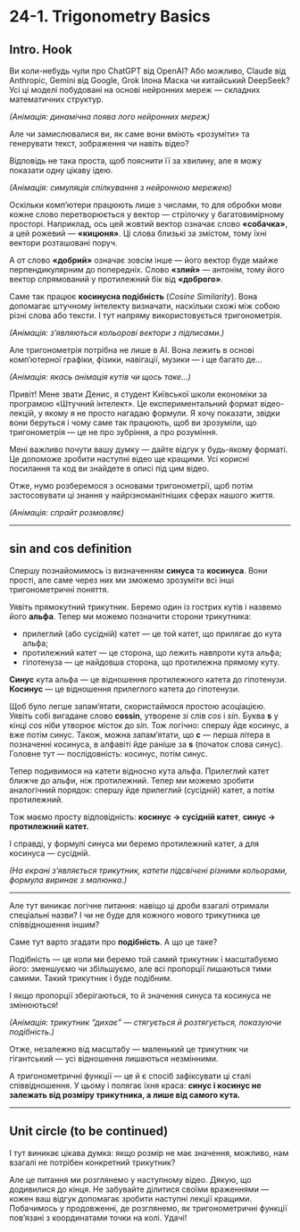 # 24-1. Trigonometry Basics

## Intro. Hook

Ви коли-небудь чули про ChatGPT від OpenAI? Або можливо, Claude від Anthropic, Gemini від Google, Grok Ілона Маска чи китайський DeepSeek?
Усі ці моделі побудовані на основі нейронних мереж — складних математичних структур.

_(Анімація: динамічна поява лого нейронних мереж)_

Але чи замислювалися ви, як саме вони вміють «розуміти» та генерувати текст, зображення чи навіть відео?

Відповідь не така проста, щоб пояснити її за хвилину, але я можу показати одну цікаву ідею.

_(Анімація: симуляція спілкування з нейронною мережею)_

Оскільки комп’ютери працюють лише з числами, то для обробки мови кожне слово перетворюється у вектор — стрілочку у багатовимірному просторі.
Наприклад, ось цей жовтий вектор означає слово **«собачка»**, а цей рожевий — **«кицюня»**.
Ці слова близькі за змістом, тому їхні вектори розташовані поруч.

А от слово **«добрий»** означає зовсім інше — його вектор буде майже перпендикулярним до попередніх.
Слово **«злий»** — антонім, тому його вектор спрямований у протилежний бік від **«доброго»**.

Саме так працює **косинусна подібність** (_Cosine Similarity_).
Вона допомагає штучному інтелекту визначати, наскільки схожі між собою різні слова або тексти. І тут напряму використовується тригонометрія.

_(Анімація: з’являються кольорові вектори з підписами.)_

Але тригонометрія потрібна не лише в AI. Вона лежить в основі комп’ютерної графіки, фізики, навігації, музики — і ще багато де...

_(Анімація: якась анімація кутів чи щось таке...)_

Привіт! Мене звати Денис, я студент Київської школи економіки за програмою «Штучний інтелект».
Це експериментальний формат відео-лекцій, у якому я не просто нагадаю формули. Я хочу показати, звідки вони беруться і чому саме так працюють, щоб ви зрозуміли, що тригонометрія — це не про зубріння, а про розуміння.

Мені важливо почути вашу думку — дайте відгук у будь-якому форматі. Це допоможе зробити наступні відео ще кращими.
Усі корисні посилання та код ви знайдете в описі під цим відео.

Отже, нумо розберемося з основами тригонометрії, щоб потім застосовувати ці знання у найрізноманітніших сферах нашого життя.

_(Анімація: спрайт розмовляє)_

---

## sin and cos definition

Спершу познайомимось із визначенням **синуса** та **косинуса**.
Вони прості, але саме через них ми зможемо зрозуміти всі інші тригонометричні поняття.

Уявіть прямокутний трикутник.
Беремо один із гострих кутів і назвемо його **альфа**.
Тепер ми можемо позначити сторони трикутника:

- прилеглий (або сусідній) катет — це той катет, що прилягає до кута альфа;
- протилежний катет — це сторона, що лежить навпроти кута альфа;
- гіпотенуза — це найдовша сторона, що протилежна прямому куту.

**Синус** кута альфа — це відношення протилежного катета до гіпотенузи.
**Косинус** — це відношення прилеглого катета до гіпотенузи.

Щоб було легше запам’ятати, скористаймося простою асоціацією.
Уявіть собі вигадане слово **cossin**, утворене зі слів _cos_ і _sin_.
Буква **s** у кінці _cos_ ніби утворює місток до _sin_.
Тож логічно: спершу йде косинус, а вже потім синус.
Також, можна запам’ятати, що **c** — перша літера в позначенні косинуса, в алфавіті йде раніше за **s** (початок слова синус).
Головне тут — послідовність: косинус, потім синус.

Тепер подивимося на катети відносно кута альфа.
Прилеглий катет ближче до альфи, ніж протилежний.
Тепер ми можемо зробити аналогічний порядок:
спершу йде прилеглий (сусідній) катет, а потім протилежний.

Тож маємо просту відповідність:
**косинус → сусідній катет**,
**синус → протилежний катет.**

І справді, у формулі синуса ми беремо протилежний катет,
а для косинуса — сусідній.

_(На екрані з’являється трикутник, катети підсвічені різними кольорами, формула виринає з малюнка.)_

---

Але тут виникає логічне питання:
навіщо ці дроби взагалі отримали спеціальні назви?
І чи не буде для кожного нового трикутника це співвідношення іншим?

Саме тут варто згадати про **подібність**.
А що це таке?

Подібність — це коли ми беремо той самий трикутник і масштабуємо його:
зменшуємо чи збільшуємо, але всі пропорції лишаються тими самими.
Такий трикутник і буде подібним.

І якщо пропорції зберігаються,
то й значення синуса та косинуса не змінюються!

_(Анімація: трикутник “дихає” — стягується й розтягується, показуючи подібність.)_

Отже, незалежно від масштабу — маленький це трикутник чи гігантський —
усі відношення лишаються незмінними.

А тригонометричні функції — це й є спосіб зафіксувати ці сталі співвідношення.
У цьому і полягає їхня краса:
**синус і косинус не залежать від розміру трикутника, а лише від самого кута.**

---

## Unit circle (to be continued)

І тут виникає цікава думка:
якщо розмір не має значення,
можливо, нам взагалі не потрібен конкретний трикутник?

Але це питання ми розглянемо у наступному відео.
Дякую, що додивилися до кінця.
Не забувайте ділитися своїми враженнями — кожен ваш відгук допомагає зробити наступні лекції кращими.
Побачимось у продовженні, де розглянемо, як тригонометричні функції пов’язані з координатами точки на колі.
Удачі!

